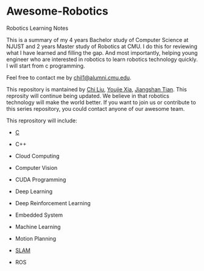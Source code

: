 # Awesome-Robotics

Robotics Learning Notes

This is a summary of my 4 years Bachelor study of Computer Science at NJUST and 2 years Master study of Robotics at CMU.
I do this for reviewing what I have learned and filling the gap. And most importantly, helping young engineer who are interested in robotics to learn robotics technology quickly. I will start from c programming.

Feel free to contact me by chil1@alumni.cmu.edu. 

This repository is mantained by [Chi Liu](https://github.com/AmosLewis), [Youjie Xia](https://github.com/YoujieXia), [Jiangshan Tian](https://github.com/tianjiangshan). This reprosity will continue being updated. We believe in that robotics technology will make the world better. If you want to join us or contribute to this series repository, you could contact anyone of our awesome team. 



This reprository will include:

- [C](/C)

- C++

- Cloud Computing

- Computer Vision

- CUDA Programming

- Deep Learning

- Deep Reinforcement Learning

- Embedded System

- Machine Learning

- Motion Planning

- [SLAM](/SLAM)

- ROS

